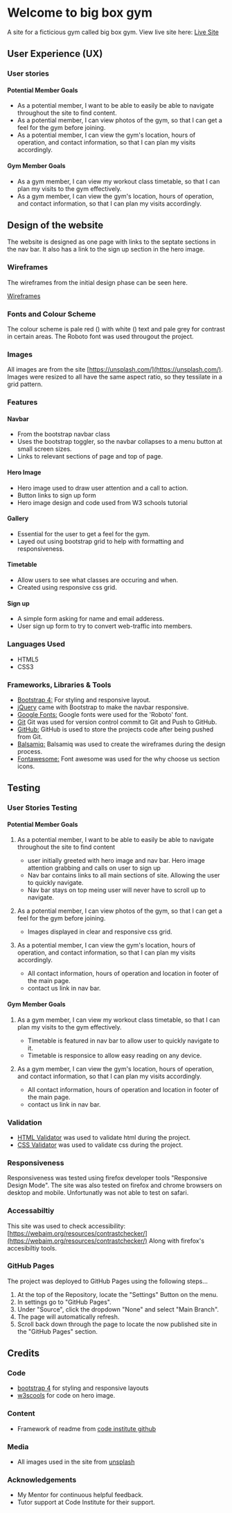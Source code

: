# Welcome to big box gym

A site for a ficticious gym called big box gym. 
View live site here: [Live Site](https://am505.github.io/CSS-HTMLProject/)

## User Experience (UX)
  
### User stories

#### Potential Member Goals
* As a potential member, I want to be able to easily be able to navigate throughout the site to find content.
* As a potential member, I can view photos of the gym, so that I can get a feel for the gym before joining.
* As a potential member, I can view the gym's location, hours of operation, and contact information, so that I can plan my visits accordingly.

#### Gym Member Goals
* As a gym member, I can view my workout class timetable, so that I can plan my visits to the gym effectively.
* As a gym member, I can view the gym's location, hours of operation, and contact information, so that I can plan my visits accordingly.

## Design of the website
The website is designed as one page with links to the septate sections in the nav bar. It also has a link to the sign up section in the hero image. 
 
### Wireframes

The wireframes from the initial design phase can be seen here.

[Wireframes](https://github.com/AM505/CSS-HTMLProject/resourses/wireframes)

### Fonts and Colour Scheme
The colour scheme is pale red () with white () text and pale grey for contrast in certain areas. 
The Roboto font was used througout the project.

### Images
All images are from the site [https://unsplash.com/](https://unsplash.com/).
Images were resized to all have the same aspect ratio, so they tessilate in a grid pattern.


### Features

#### Navbar
* From the bootstrap navbar class
* Uses the bootstrap toggler, so the navbar collapses to a menu button at small screen sizes.
* Links to relevant sections of page and top of page.

#### Hero Image
* Hero image used to draw user attention and a call to action. 
* Button links to sign up form
* Hero image design and code used from W3 schools tutorial

#### Gallery
* Essential for the user to get a feel for the gym.
* Layed out using bootstrap grid to help with formatting and responsiveness.

#### Timetable 
* Allow users to see what classes are occuring and when.
* Created using responsive css grid.

#### Sign up
* A simple form asking for name and email adderess. 
* User sign up form to try to convert web-traffic into members.


### Languages Used
*  HTML5
* CSS3

### Frameworks, Libraries & Tools
* [Bootstrap 4:](https://getbootstrap.com/) For styling and responsive layout. 
* [jQuery](https://jquery.com/) came with Bootstrap to make the navbar responsive.
* [Google Fonts:](https://fonts.google.com/) Google fonts were used for the 'Roboto' font.
* [Git](https://git-scm.com/) Git was used for version control commit to Git and Push to GitHub.
* [GitHub:](https://github.com/) GitHub is used to store the projects code after being pushed from Git.
* [Balsamiq:](https://balsamiq.com/) Balsamiq was used to create the wireframes during the design process.
* [Fontawesome:](https://fontawesome.com/) Font awesome was used for the why choose us section icons.
    
## Testing 

### User Stories Testing

#### Potential Member Goals

1. As a potential member, I want to be able to easily be able to navigate throughout the site to find content
    * user initially greeted with hero image and nav bar. Hero image attention grabbing and calls on user to sign up 
    * Nav bar contains links to all main sections of site. Allowing the user to quickly navigate.
    * Nav bar stays on top meing user will never have to scroll up to navigate.

1.  As a potential member, I can view photos of the gym, so that I can get a feel for the gym before joining.
    * Images displayed in clear and responsive css grid. 

1.  As a potential member, I can view the gym's location, hours of operation, and contact information, so that I can plan my visits accordingly.
    * All contact information, hours of operation and location in footer of the main page.
    * contact us link in nav bar.

#### Gym Member Goals

1. As a gym member, I can view my workout class timetable, so that I can plan my visits to the gym effectively.
    * Timetable is featured in nav bar to allow user to quickly navigate to it. 
    * Timetable is responsice to allow easy reading on any device.

1. As a gym member, I can view the gym's location, hours of operation, and contact information, so that I can plan my visits accordingly.
    * All contact information, hours of operation and location in footer of the main page.
    * contact us link in nav bar.

### Validation

* [HTML Validator](https://validator.w3.org/) was used to validate html during the project.
* [CSS Validator](https://validator.w3.org/) was used to validate css during the project.


### Responsiveness
Responsiveness was tested using firefox developer tools "Responsive Design Mode".
The site was also tested on firefox and chrome browsers on desktop and mobile. Unfortunatly was not able to test on safari. 


### Accessabiltiy

This site was used to check accessibility: 
[https://webaim.org/resources/contrastchecker/](https://webaim.org/resources/contrastchecker/)
 Along with firefox's accesibiltiy tools.

### GitHub Pages

The project was deployed to GitHub Pages using the following steps...

1. At the top of the Repository, locate the "Settings" Button on the menu.
2. In settings go to "GitHub Pages".
3. Under "Source", click the dropdown "None" and select "Main Branch".
4. The page will automatically refresh.
5. Scroll back down through the page to locate the now published site in the "GitHub Pages" section.

## Credits

### Code
* [bootstrap 4](https://getbootstrap.com/) for styling and responsive layouts
* [w3scools](https://www.w3schools.com/howto/howto_css_hero_image.asp) for code on hero image.

### Content

* Framework of readme from [code institute github](https://github.com/Code-Institute-Solutions/SampleREADME)

### Media

* All images used in the site from [unsplash](https://unsplash.com/)


### Acknowledgements
* My Mentor for continuous helpful feedback.
* Tutor support at Code Institute for their support.
